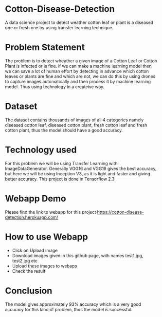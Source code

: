 # Cotton-Disease-Detection
A data science project to detect weather cotton leaf or plant is a diseased one or fresh one by using transfer learning technique.

# Problem Statement

The problem is to detect wheather a given image of a Cotton Leaf or Cotton Plant is infected or is fine. if we can make a machine learning model then we can save a lot of human effort by detecting in advance which cotton leaves or plants are fine and which are not, we can do this by using drones to capture images automatically and then process it by machine learning model. Thus using technology in a createive way.

# Dataset

The dataset contains thousands of images of all 4 categories namely diseased cotton leaf, diseased cotton plant, fresh cotton leaf and fresh cotton plant, thus the model should have a good accuracy.

# Technology used

For this problem we will be using Transfer Learning with ImageDataGenerator. Generally VGG16 and VGG19 gives the best accuracy, but here we will be using Inception V3, as it is light and faster and giving better accuracy. This project is done in Tensorflow 2.3

# Webapp Demo

Please find the link to webapp for this project https://cotton-disease-detection.herokuapp.com/

# How to use Webapp

* Click on Upload image 
* Download images given in this github page, with names test1.jpg, test2.jpg etc 
* Upload these images to webapp 
* Check the result

# Conclusion

The model gives approximately 93% accuracy which is a very good accuracy for this kind of problem, thus the model is successful.
